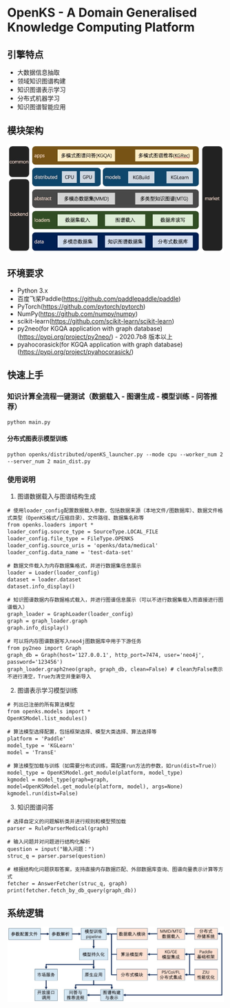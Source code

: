 # OpenKS - A Domain Generalised Knowledge Computing Platform

## 引擎特点
- 大数据信息抽取
- 领域知识图谱构建
- 知识图谱表示学习
- 分布式机器学习
- 知识图谱智能应用

## 模块架构
![architect](./docs/pics/architect.jpg)

## 环境要求
- Python 3.x
- 百度飞桨Paddle(https://github.com/paddlepaddle/paddle)
- PyTorch(https://github.com/pytorch/pytorch)
- NumPy(https://github.com/numpy/numpy)
- scikit-learn(https://github.com/scikit-learn/scikit-learn)
- py2neo(for KGQA application with graph database)(https://pypi.org/project/py2neo/) - 2020.7b8 版本以上
- pyahocorasick(for KGQA application with graph database)(https://pypi.org/project/pyahocorasick/)

## 快速上手
### 知识计算全流程一键测试（数据载入 - 图谱生成 - 模型训练 - 问答推荐）
```
python main.py
```

#### 分布式图表示模型训练
```
python openks/distributed/openKS_launcher.py --mode cpu --worker_num 2 --server_num 2 main_dist.py
```

### 使用说明
1. 图谱数据载入与图谱结构生成
```
# 使用loader_config配置数据载入参数，包括数据来源（本地文件/图数据库）、数据文件格式类型（OpenKS格式/压缩目录）、文件路径、数据集名称等
from openks.loaders import *
loader_config.source_type = SourceType.LOCAL_FILE
loader_config.file_type = FileType.OPENKS
loader_config.source_uris = 'openks/data/medical'
loader_config.data_name = 'test-data-set'
```
```
# 数据文件载入为内存数据集格式，并进行数据集信息展示
loader = Loader(loader_config)
dataset = loader.dataset
dataset.info_display()
```
```
# 知识图谱数据内存数据格式载入，并进行图谱信息展示（可以不进行数据集载入而直接进行图谱载入）
graph_loader = GraphLoader(loader_config)
graph = graph_loader.graph
graph.info_display()
```
```
# 可以将内存图谱数据写入neo4j图数据库中用于下游任务
from py2neo import Graph
graph_db = Graph(host='127.0.0.1', http_port=7474, user='neo4j', password='123456')
graph_loader.graph2neo(graph, graph_db, clean=False) # clean为False表示不进行清空，True为清空并重新导入
```
2. 图谱表示学习模型训练
```
# 列出已注册的所有算法模型
from openks.models import *
OpenKSModel.list_modules()
```
```
# 算法模型选择配置，包括框架选择、模型大类选择、算法选择等
platform = 'Paddle'
model_type = 'KGLearn'
model = 'TransE'
```
```
# 算法模型加载与训练（如需要分布式训练，需配置run方法的参数，如run(dist=True)）
model_type = OpenKSModel.get_module(platform, model_type)
kgmodel = model_type(graph=graph, model=OpenKSModel.get_module(platform, model), args=None)
kgmodel.run(dist=False)
```
3. 知识图谱问答
```
# 选择自定义的问题解析类并进行规则和模型预加载
parser = RuleParserMedical(graph)
```
```
# 输入问题并对问题进行结构化解析
question = input("输入问题：")
struc_q = parser.parse(question)
```
```
# 根据结构化问题获取答案，支持直接内存数据匹配、外部数据库查询、图谱向量表示计算等方式
fetcher = AnswerFetcher(struc_q, graph)
print(fetcher.fetch_by_db_query(graph_db))
```

## 系统逻辑
![pipeline](./docs/pics/running_steps.jpg)
